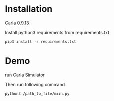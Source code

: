 # Installation
[Carla 0.9.13](https://carla.readthedocs.io/en/0.9.13/start_quickstart/)

Install python3 requirements from requirements.txt

    pip3 install -r requirements.txt
    
    
# Demo

run Carla Simulator

Then run following command

    python3 /path_to_file/main.py
    
    
